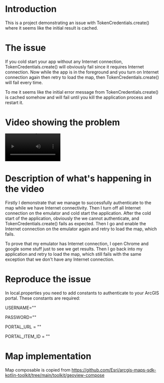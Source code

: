 # Introduction
This is a project demonstrating an issue with TokenCredentials.create() where it seems like the initial result is cached.

# The issue
If you cold start your app without any Internet connection, TokenCredentials.create() will obviously fail since it requires Internet connection.
Now while the app is in the foreground and you turn on Internet connection again then retry to load the map, then TokenCredentials.create() will fail every time.

To me it seems like the initial error message from TokenCredentials.create() is cached somehow and will fail until you kill the application process and restart it.

# Video showing the problem
<video src='https://drive.google.com/file/d/1VkUUyQUO00ubeJpbfddweKwK-EqNc5D8/view' width=180> </video>

# Description of what's happening in the video
Firstly I demonstrate that we manage to successfully authenticate to the map while we have Internet connectivity.
Then I turn off all Internet connection on the emulator and cold start the application. 
After the cold start of the application, obviously the we cannot authenticate, and TokenCredentials.create() fails as expected.
Then I go and enable the Internet connection on the emulator again and retry to load the map, which fails.

To prove that my emulator has Internet connection, I open Chrome and google some stuff just to see we get results.
Then I go back into my application and retry to load the map, which still fails with the same exception that we don't have any Internet connection.

# Reproduce the issue
In local.properties you need to add constants to authenticate to your ArcGIS portal. These constants are required:

USERNAME=""

PASSWORD=""

PORTAL_URL = ""

PORTAL_ITEM_ID = ""

# Map implementation
Map composable is copied from https://github.com/Esri/arcgis-maps-sdk-kotlin-toolkit/tree/main/toolkit/geoview-compose

